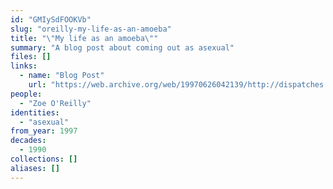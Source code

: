 ```yaml
---
id: "GMIySdFOOKVb"
slug: "oreilly-my-life-as-an-amoeba"
title: "\"My life as an amoeba\""
summary: "A blog post about coming out as asexual"
files: []
links:
  - name: "Blog Post"
    url: "https://web.archive.org/web/19970626042139/http://dispatches.azstarnet.com/zoe/amoeba.htm"
people:
  - "Zoe O'Reilly"
identities:
  - "asexual"
from_year: 1997
decades:
  - 1990
collections: []
aliases: []
---
```

